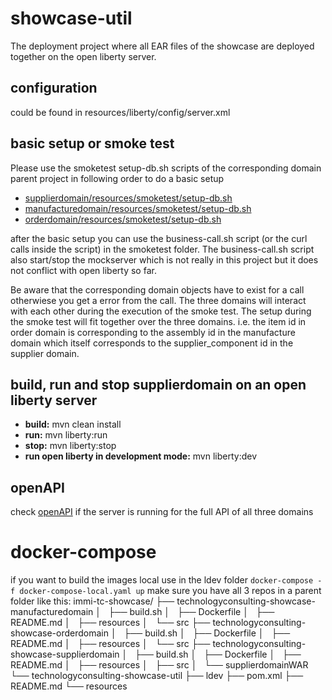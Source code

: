 # showcase-util
The deployment project where all EAR files of the showcase are deployed together on the open liberty server.

## configuration
could be found in resources/liberty/config/server.xml

## basic setup or smoke test
Please use the smoketest setup-db.sh scripts of the corresponding domain parent project in following order to do a basic setup

- [supplierdomain/resources/smoketest/setup-db.sh](https://github.com/NovatecConsulting/technologyconsulting-showcase-supplierdomain/blob/master/resources/smoketest/setup-db.sh)
- [manufacturedomain/resources/smoketest/setup-db.sh](https://github.com/NovatecConsulting/technologyconsulting-showcase-manufacturedomain/blob/master/resources/smoketest/setup-db.sh)
- [orderdomain/resources/smoketest/setup-db.sh](https://github.com/NovatecConsulting/technologyconsulting-showcase-orderdomain/blob/master/resources/smoketest/setup-db.sh)

after the basic setup you can use the business-call.sh script (or the curl calls inside the script) in the smoketest folder. The business-call.sh script also start/stop the mockserver which is not really in this project but it does not conflict with open liberty so far.

Be aware that the corresponding domain objects have to exist for a call otherwiese you get a error from the call. The three domains will interact with each other during the execution of the smoke test. The setup during the smoke test will fit together over the three domains. i.e. the item id in order domain is corresponding to the assembly id in the manufacture domain which itself corresponds to the supplier_component id in the supplier domain.

## build, run and stop supplierdomain on an open liberty server
- **build:** mvn clean install
- **run:** mvn liberty:run
- **stop:** mvn liberty:stop
- **run open liberty in development mode:** mvn liberty:dev

## openAPI
check [openAPI](http://localhost:9080/api/explorer/) if the server is running for the full API of all three domains

# docker-compose
if you want to build the images local use in the ldev folder
`docker-compose -f docker-compose-local.yaml up`
make sure you have all 3 repos in a parent folder like this:
immi-tc-showcase/
├── technologyconsulting-showcase-manufacturedomain
│   ├── build.sh
│   ├── Dockerfile
│   ├── README.md
│   ├── resources
│   └── src
├── technologyconsulting-showcase-orderdomain
│   ├── build.sh
│   ├── Dockerfile
│   ├── README.md
│   ├── resources
│   └── src
├── technologyconsulting-showcase-supplierdomain
│   ├── build.sh
│   ├── Dockerfile
│   ├── README.md
│   ├── resources
│   ├── src
│   └── supplierdomainWAR
└── technologyconsulting-showcase-util
    ├── ldev
    ├── pom.xml
    ├── README.md
    └── resources